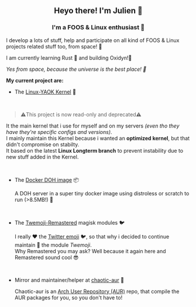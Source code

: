 <h2 align='center'>Heyo there! I'm Julien 👋</h2>
<h3 align='center'>I'm a FOOS & Linux enthusiast 🐧</h3>

I develop a lots of stuff, help and participate on all kind of FOOS & Linux projects related stuff too, from space! 🚀

I am currently learning Rust 🦀 and building Oxidyn!🦀

*Yes from space, because the universe is the best place! 🌌*

__My current project are:__

- The [Linux-YAOK Kernel](https://github.com/Gontier-Julien/Linux-YAOK) 🐧
<br/>

> ⚠️This project is now read-only and deprecated⚠️

  It the main kernel that i use for myself and on my servers *(even tho they have they're specific configs and versions)*.  
  I mainly maintain this Kernel because i wanted an **optimized kernel**, but that didn't compromise on stabilty.  
  It based on the latest **Linux Longterm branch** to prevent instability due to new stuff added in the Kernel.

<br/>

- The [Docker DOH image](https://github.com/Gontier-Julien/docker-dns-over-https) 📦

  A DOH server in a super tiny docker image using distroless or scratch to run (>8.5MB!) 🚀

<br/>

- The [Twemoji-Remastered](https://github.com/Gontier-Julien/Twemoji-Remastered)  magisk modules 🐦

  I really ❤️️ the [Twitter emoji](https://emojis.wiki/twitter/) 🐦, so that why i decided to continue maintain 🔧 the module _Twemoji_.  
  Why Remastered you may ask? Well because it again here and Remastered sound cool 😎

<br/>

- Mirror and maintainer/helper at [chaotic-aur](https://github.com/chaotic-aur) 🔧

  Chaotic-aur is an [Arch User Repository (AUR)](https://aur.archlinux.org/) repo, that compile the AUR packages for you, so you don't have to!

<!--
**Gontier-Julien/Gontier-Julien** is a ✨ _special_ ✨ repository because its `README.md` (this file) appears on your GitHub profile.

Here are some ideas to get you started:

- 🔭 I’m currently working on ...
- 🌱 I’m currently learning ...
- 👯 I’m looking to collaborate on ...
- 🤔 I’m looking for help with ...
- 💬 Ask me about ...
- 📫 How to reach me: ...
- 😄 Pronouns: ...
- ⚡ Fun fact: ...
-->

